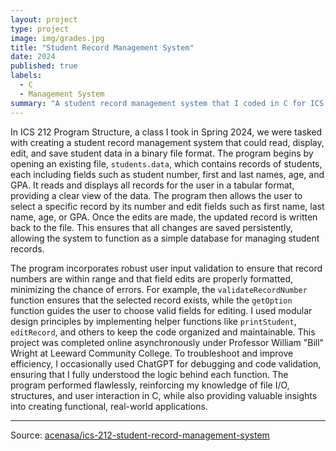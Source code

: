 ```yaml
---
layout: project
type: project
image: img/grades.jpg
title: "Student Record Management System"
date: 2024
published: true
labels:
  - C
  - Management System
summary: "A student record management system that I coded in C for ICS 212."
---
```


In ICS 212 Program Structure, a class I took in Spring 2024, we were tasked with creating a student record management system that could read, display, edit, and save student data in a binary file format. The program begins by opening an existing file, `students.data`, which contains records of students, each including fields such as student number, first and last names, age, and GPA. It reads and displays all records for the user in a tabular format, providing a clear view of the data. The program then allows the user to select a specific record by its number and edit fields such as first name, last name, age, or GPA. Once the edits are made, the updated record is written back to the file. This ensures that all changes are saved persistently, allowing the system to function as a simple database for managing student records.

The program incorporates robust user input validation to ensure that record numbers are within range and that field edits are properly formatted, minimizing the chance of errors. For example, the `validateRecordNumber` function ensures that the selected record exists, while the `getOption` function guides the user to choose valid fields for editing. I used modular design principles by implementing helper functions like `printStudent`, `editRecord`, and others to keep the code organized and maintainable. This project was completed online asynchronously under Professor William "Bill" Wright at Leeward Community College. To troubleshoot and improve efficiency, I occasionally used ChatGPT for debugging and code validation, ensuring that I fully understood the logic behind each function. The program performed flawlessly, reinforcing my knowledge of file I/O, structures, and user interaction in C, while also providing valuable insights into creating functional, real-world applications.

<hr>

Source: <a href="https://github.com/acenasa/student_record_management_system/blob/main/student_record_management_system.c"><i class="large github icon "></i>acenasa/ics-212-student-record-management-system</a>
